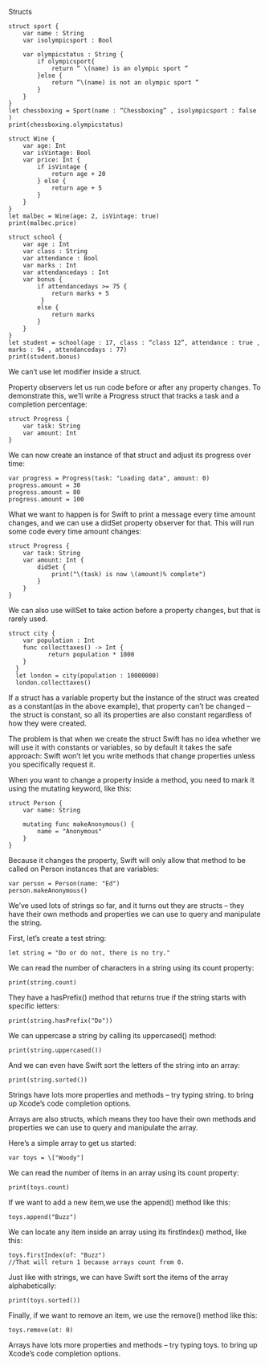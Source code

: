 Structs

```
struct sport {
	var name : String
	var isolympicsport : Bool
	
	var olympicstatus : String {
		if olympicsport{
			return “ \(name) is an olympic sport “
		}else {
			return “\(name) is not an olympic sport “
		}
	}
}
let chessboxing = Sport(name : “Chessboxing” , isolympicsport : false )
print(chessboxing.olympicstatus)
```

```
struct Wine {
	var age: Int
	var isVintage: Bool
	var price: Int {
		if isVintage {
			return age + 20
		} else {
			return age + 5
		}
	}
}
let malbec = Wine(age: 2, isVintage: true)
print(malbec.price)
```

```
struct school {
	var age : Int
	var class : String
	var attendance : Bool
	var marks : Int
	var attendancedays : Int
	var bonus {
		if attendancedays >= 75 {
			return marks + 5
		 }
		else {
			return marks
		}
	}
}
let student = school(age : 17, class : “class 12”, attendance : true , marks : 94 , attendancedays : 77)
print(student.bonus)
```

We can’t use let modifier inside a struct.

Property observers let us run code before or after any property changes. To demonstrate this, we’ll write a Progress struct that tracks a task and a completion percentage:
```
struct Progress {
    var task: String
    var amount: Int
}
```
We can now create an instance of that struct and adjust its progress over time:
```
var progress = Progress(task: "Loading data", amount: 0)
progress.amount = 30
progress.amount = 80
progress.amount = 100
```
What we want to happen is for Swift to print a message every time amount changes, and we can use a didSet property observer for that. This will run some code every time amount changes:
```
struct Progress {
    var task: String
    var amount: Int {
        didSet {
            print("\(task) is now \(amount)% complete")
        }
    }
}
```

We can also use willSet to take action before a property changes, but that is rarely used.

```
struct city {
    var population : Int
    func collecttaxes() -> Int {
           return population * 1000
    }
  }
  let london = city(population : 10000000)
  london.collecttaxes()
```

If a struct has a variable property but the instance of the struct was created as a constant(as in the above example), that property can’t be changed – the struct is constant, so all its properties are also constant regardless of how they were created.

The problem is that when we create the struct Swift has no idea whether we will use it with constants or variables, so by default it takes the safe approach: Swift won’t let you write methods that change properties unless you specifically request it.

When you want to change a property inside a method, you need to mark it using the mutating keyword, like this:
```
struct Person {
    var name: String

    mutating func makeAnonymous() {
        name = "Anonymous"
    }
}
```

Because it changes the property, Swift will only allow that method to be called on Person instances that are variables:
```
var person = Person(name: "Ed")
person.makeAnonymous()
```

We’ve used lots of strings so far, and it turns out they are structs – they have their own methods and properties we can use to query and manipulate the string.

First, let’s create a test string:
```
let string = "Do or do not, there is no try."
```

We can read the number of characters in a string using its count property:
```
print(string.count)
```

They have a hasPrefix() method that returns true if the string starts with specific letters:
```
print(string.hasPrefix("Do"))
```

We can uppercase a string by calling its uppercased() method:
```
print(string.uppercased())
```

And we can even have Swift sort the letters of the string into an array:
```
print(string.sorted())
```

Strings have lots more properties and methods – try typing string. to bring up Xcode’s code completion options.

Arrays are also structs, which means they too have their own methods and properties we can use to query and manipulate the array.

Here’s a simple array to get us started:
```
var toys = \["Woody"]
```

We can read the number of items in an array using its count property:
```
print(toys.count)
```

If we want to add a new item,we use the append() method like this:
```
toys.append("Buzz")
```

We can locate any item inside an array using its firstIndex() method, like this:
```
toys.firstIndex(of: "Buzz")
//That will return 1 because arrays count from 0.
```

Just like with strings, we can have Swift sort the items of the array alphabetically:
```
print(toys.sorted())
```

Finally, if we want to remove an item, we use the remove() method like this:
```
toys.remove(at: 0)
```

Arrays have lots more properties and methods – try typing toys. to bring up Xcode’s code completion options.
